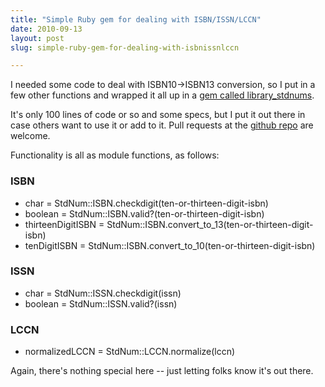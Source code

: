 ```yaml
---
title: "Simple Ruby gem for dealing with ISBN/ISSN/LCCN"
date: 2010-09-13
layout: post
slug: simple-ruby-gem-for-dealing-with-isbnissnlccn

---
```


I needed some code to deal with ISBN10->ISBN13 conversion, so I put in a few other functions and wrapped it all up in a [gem called library_stdnums](http://rubygems.org/gems/library_stdnums).

It's only 100 lines of code or so and some specs, but I put it out there in case others want to use it or add to it. Pull requests at the [github repo](http://github.com/billdueber/library_stdnums) are welcome.


Functionality is all as module functions, as follows:

### ISBN

* char = StdNum::ISBN.checkdigit(ten-or-thirteen-digit-isbn)
* boolean = StdNum::ISBN.valid?(ten-or-thirteen-digit-isbn)
* thirteenDigitISBN = StdNum::ISBN.convert_to_13(ten-or-thirteen-digit-isbn)
* tenDigitISBN = StdNum::ISBN.convert_to_10(ten-or-thirteen-digit-isbn)

### ISSN

* char = StdNum::ISSN.checkdigit(issn)
* boolean = StdNum::ISSN.valid?(issn)

### LCCN

* normalizedLCCN = StdNum::LCCN.normalize(lccn)

Again, there's nothing special here -- just letting folks know it's out there.
